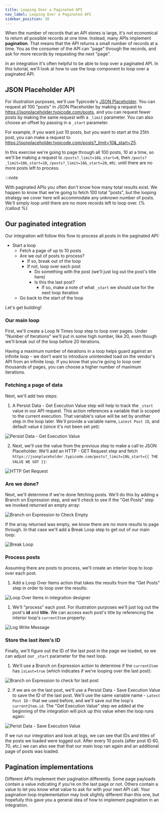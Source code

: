```yaml
---
title: Looping Over a Paginated API
nav_label: Looping Over a Paginated API
sidebar_position: 30
---
```


When the number of records that an API stores is large, it's not economical to return all possible records at one time.
Instead, many APIs implement **pagination**.
That means that the API returns a small number of records at a time.
You as the consumer of the API can "page" through the records, and ask for more records by requesting the next "page".

In an integration it's often helpful to be able to loop over a paginated API.
In this tutorial, we'll look at how to use the loop component to loop over a paginated API.

## JSON Placeholder API

For illustration purposes, we'll use Typicode's [JSON Placeholder](https://jsonplaceholder.typicode.com/).
You can request all 100 "posts" in JSON Placeholder by making a request to https://jsonplaceholder.typicode.com/posts, and you can request fewer posts by making the same request with a `_limit` parameter.
You can also choose an offset by passing in a `_start` parameter.

For example, if you want just 10 posts, but you want to start at the 25th post, you can make a request to https://jsonplaceholder.typicode.com/posts?_limit=10&_start=25.

In this exercise we're going to page through all 100 posts, 10 at a time, so we'll be making a request to `/posts?_limit=10&_start=0`, then `/posts?_limit=10&_start=10`, `/posts?_limit=10&_start=20`, etc. until there are no more posts left to process.

:::note

With paginated APIs you often don't know how many total results exist. We happen to know that we're going to fetch 100 total "posts", but the looping strategy we cover here will accommodate any unknown number of posts. We'll simply loop until there are no more records left to loop over.
{% /callout  %}

## Our paginated integration

Our integration will follow this flow to process all posts in the paginated API:

- Start a loop
  - Fetch a page of up to 10 posts
  - Are we out of posts to process?
    - If so, break out of the loop
    - If not, loop over each post
      - Do something with the post (we'll just log out the post's title here)
      - Is this the last post?
        - If so, make a note of what `_start` we should use for the next loop iteration
  - Go back to the start of the loop

Let's get building!

### Our main loop

First, we'll create a Loop N Times loop step to loop over pages.
Under "Number of Iterations" we'll put in some high number, like 20, even though we'll break out of the loop before 20 iterations.

Having a maximum number of iterations in a loop helps guard against an infinite loop - we don't want to introduce unintended load on the vendor's API from an infinite loop.
If you know that you're going to loop over thousands of pages, you can choose a higher number of maximum iterations.

### Fetching a page of data

Next, we'll add two steps:

1. A Persist Data - Get Execution Value step will help to track the `_start` value in our API request.
   This action references a variable that is scoped to the current execution.
   That variable's value will be set by another step in the loop later.
   We'll provide a variable name, `Latest Post ID`, and default value `0` (since it's not been set yet):

 ![Persist Data - Get Execution Value](/assets/get-execution-value.png)

2. Next, we'll use the value from the previous step to make a call to JSON Placeholder.
   We'll add an HTTP - GET Request step and fetch `https://jsonplaceholder.typicode.com/posts?_limit=10&_start={{ THE VALUE WE GOT }}`:

![HTTP Get Request](/assets/get-posts.png)

### Are we done?

Next, we'll determine if we're done fetching posts.
We'll do this by adding a Branch on Expression step, and we'll check to see if the "Get Posts" step we invoked returned an empty array:

 ![Branch on Expression to Check Empty](/assets/branch-on-empty.png)

If the array returned was empty, we know there are no more results to page through.
In that case we'll add a Break Loop step to get out of our main loop:

 ![Break Loop](/assets/break-loop.png)

### Process posts

Assuming there are posts to process, we'll create an interior loop to loop over each post.

1. Add a Loop Over Items action that takes the results from the "Get Posts" step in order to loop over the results:

![Loop Over Items in integration designer](/assets/loop-over-posts.png)

1. We'll "process" each post.
   For illustration purposes we'll just log out the post's **id** and **title**.
   We can access each post's title by referencing the interior loop's `currentItem` property:

![Log Write Message](/assets/log-out-post.png)

### Store the last item's ID

Finally, we'll figure out the ID of the last post in the page we loaded, so we can adjust our `_start` parameter for the next loop.

1. We'll use a Branch on Expression action to determine if the `currentItem` has `isLast=true` (which indicates if we're looping over the last post):

![Branch on Expression to check for last post](/assets/is-last-post.png)

2. If we are on the last post, we'll use a Persist Data - Save Execution Value to save the ID of the last post.
   We'll use the same variable name - `Latest Post ID` - that we used before, and we'll save out the loop's `currentItem.id`.
   The "Get Execution Value" step we added at the beginning of the integration will pick up this value when the loop runs again:

![Perist Data - Save Execution Value](/assets/save-execution-value.png)

If we run our integration and look at logs, we can see that IDs and titles of the posts we loaded were logged out.
After every 10 posts (after post ID 60, 70, etc.) we can also see that that our main loop ran again and an additional page of posts was loaded.

## Pagination implementations

Different APIs implement their pagination differently.
Some page payloads contain a value indicating if you're on the last page or not.
Others contain a value to let you know what value to ask for with your next API call.
Your pagination loop implementation may look slightly different than this one, but hopefully this gave you a general idea of how to implement pagination in an integration.

